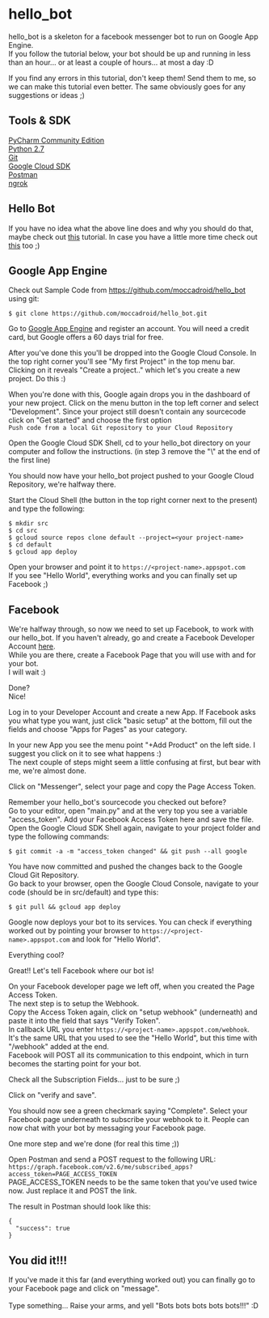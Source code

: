 # hello_bot

hello_bot is a skeleton for a facebook messenger bot to run on Google App Engine.<br>
If you follow the tutorial below, your bot should be up and running in less than an hour... or at least a couple of hours... at most a day :D

If you find any errors in this tutorial, don't keep them! Send them to me, so we can make this tutorial even better. 
The same obviously goes for any suggestions or ideas ;)

## Tools & SDK
[PyCharm Community Edition](https://www.jetbrains.com/pycharm/download/) <br>
[Python 2.7](https://www.python.org/downloads/ ) <br>
[Git](https://git-scm.com/downloads) <br>
[Google Cloud SDK](https://cloud.google.com/sdk/) <br>
[Postman](https://www.getpostman.com/) <br>
[ngrok](https://ngrok.com/)<br>

## Hello Bot

If you have no idea what the above line does and why you should do that, maybe check out [this](http://rogerdudler.github.io/git-guide/) tutorial.
In case you have a little more time check out [this](https://try.github.io/levels/1/challenges/1) too ;)
 

## Google App Engine
Check out Sample Code from https://github.com/moccadroid/hello_bot using git: <br>
```
$ git clone https://github.com/moccadroid/hello_bot.git
```

Go to [Google App Engine](https://cloud.google.com/appengine/) and register an account. You will need a credit card, but Google offers a 60 days trial for free.

After you've done this you'll be dropped into the Google Cloud Console. In the top right corner you'll see "My first Project" in the top menu bar. <br>
Clicking on it reveals "Create a project.." which let's you create a new project. Do this :)

When you're done with this, Google again drops you in the dashboard of your new project.
Click on the menu button in the top left corner and select "Development".
Since your project still doesn't contain any sourcecode click on "Get started" and choose the first option <br>```Push code from a local Git repository to your Cloud Repository```

Open the Google Cloud SDK Shell, cd to your hello_bot directory on your computer and follow the instructions.
(in step 3 remove the "\\" at the end of the first line)

You should now have your hello_bot project pushed to your Google Cloud Repository, we're halfway there.

Start the Cloud Shell (the button in the top right corner next to the present) and type the following:

```
$ mkdir src
$ cd src
$ gcloud source repos clone default --project=<your project-name>
$ cd default
$ gcloud app deploy
```

Open your browser and point it to `https://<project-name>.appspot.com`<br>
If you see "Hello World", everything works and you can finally set up Facebook ;)


## Facebook

We're halfway through, so now we need to set up Facebook, to work with our hello_bot.
If you haven't already, go and create a Facebook Developer Account [here](https://developers.facebook.com).
<br>While you are there, create a Facebook Page that you will use with and for your bot.
<br>I will wait :)

Done?<br>
Nice!

Log in to your Developer Account and create a new App. If Facebook asks you what type you want, just click "basic setup" at the bottom, fill out the fields and choose "Apps for Pages" as your category.

In your new App you see the menu point "+Add Product" on the left side. I suggest you click on it to see what happens :)
<br>
The next couple of steps might seem a little confusing at first, but bear with me, we're almost done.

Click on "Messenger", select your page and copy the Page Access Token.

Remember your hello_bot's sourcecode you checked out before?
<br> Go to your editor, open "main.py" and at the very top you see a variable "access_token". Add your Facebook Access Token here and save the file.
<br> Open the Google Cloud SDK Shell again, navigate to your project folder and type the following commands:
```
$ git commit -a -m "access_token changed" && git push --all google
```
You have now committed and pushed the changes back to the Google Cloud Git Repository.<br>
Go back to your browser, open the Google Cloud Console, navigate to your code (should be in src/default) and type this:
```
$ git pull && gcloud app deploy
```
Google now deploys your bot to its services. You can check if everything worked out by pointing your browser to `https://<project-name>.appspot.com` and look for "Hello World".

Everything cool?

Great!! Let's tell Facebook where our bot is!

On your Facebook developer page we left off, when you created the Page Access Token. <br>
The next step is to setup the Webhook.<br>
Copy the Access Token again, click on "setup webhook" (underneath) and paste it into the field that says "Verify Token".<br>
In callback URL you enter `https://<project-name>.appspot.com/webhook`.<br>
It's the same URL that you used to see the "Hello World", but this time with "/webhook" added at the end. <br>
Facebook will POST all its communication to this endpoint, which in turn becomes the starting point for your bot.

Check all the Subscription Fields... just to be sure ;)

Click on "verify and save".

You should now see a green checkmark saying "Complete". Select your Facebook page underneath to subscribe your webhook to it. People can now chat with your bot by messaging your Facebook page.


One more step and we're done (for real this time ;))

Open Postman and send a POST request to the following URL:<br>
`https://graph.facebook.com/v2.6/me/subscribed_apps?access_token=PAGE_ACCESS_TOKEN`<br>
PAGE_ACCESS_TOKEN needs to be the same token that you've used twice now. Just replace it and POST the link.

The result in Postman should look like this:
```
{
  "success": true
}
```

## You did it!!!
If you've made it this far (and everything worked out) you can finally go to your Facebook page and click on "message".
<br>
<br>
Type something... Raise your arms, and yell "Bots bots bots bots bots!!!" :D